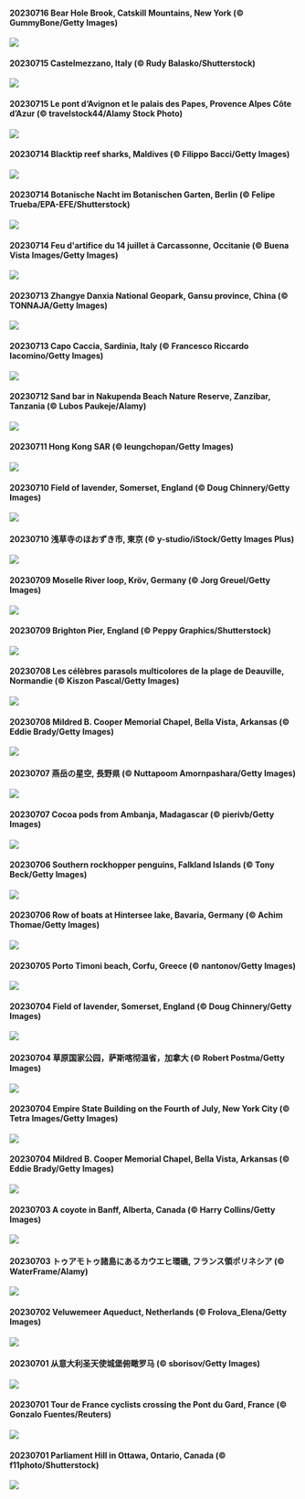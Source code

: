 #### 20230716 Bear Hole Brook, Catskill Mountains, New York (© GummyBone/Getty Images)

![](20230716_BearHoleBrook_1920x1080.jpg)

#### 20230715 Castelmezzano, Italy (© Rudy Balasko/Shutterstock)

![](20230715_CastelmazzanoSunrise_1920x1080.jpg)

#### 20230715 Le pont d’Avignon et le palais des Papes, Provence Alpes Côte d’Azur (© travelstock44/Alamy Stock Photo)

![](20230715_AvignonPope_1920x1080.jpg)

#### 20230714 Blacktip reef sharks, Maldives (© Filippo Bacci/Getty Images)

![](20230714_BlacktipSharks_1920x1080.jpg)

#### 20230714 Botanische Nacht im Botanischen Garten, Berlin (© Felipe Trueba/EPA-EFE/Shutterstock)

![](20230714_BerlinBotanicGarden_1920x1080.jpg)

#### 20230714 Feu d'artifice du 14 juillet à Carcassonne, Occitanie (© Buena Vista Images/Getty Images)

![](20230714_BastilleDay_1920x1080.jpg)

#### 20230713 Zhangye Danxia National Geopark, Gansu province, China (© TONNAJA/Getty Images)

![](20230713_ZhangyeGeopark_1920x1080.jpg)

#### 20230713 Capo Caccia, Sardinia, Italy (© Francesco Riccardo Iacomino/Getty Images)

![](20230713_AlgheroCapoCaccia_1920x1080.jpg)

#### 20230712 Sand bar in Nakupenda Beach Nature Reserve, Zanzibar, Tanzania  (© Lubos Paukeje/Alamy)

![](20230712_NakupendaBeach_1920x1080.jpg)

#### 20230711 Hong Kong SAR (© leungchopan/Getty Images)

![](20230711_WorldPopDay_1920x1080.jpg)

#### 20230710 Field of lavender, Somerset, England (© Doug Chinnery/Getty Images)

![](20230710_SomersetLavender_1920x1080.jpg)

#### 20230710 浅草寺のほおずき市, 東京 (© y-studio/iStock/Getty Images Plus)

![](20230710_HozukiIchi_1920x1080.jpg)

#### 20230709 Moselle River loop, Kröv, Germany (© Jorg Greuel/Getty Images)

![](20230709_MoselleRiver_1920x1080.jpg)

#### 20230709 Brighton Pier, England (© Peppy Graphics/Shutterstock)

![](20230709_BrightonPalacePier_1920x1080.jpg)

#### 20230708 Les célèbres parasols multicolores de la plage de Deauville, Normandie (© Kiszon Pascal/Getty Images)

![](20230708_Holidays_1920x1080.jpg)

#### 20230708 Mildred B. Cooper Memorial Chapel, Bella Vista, Arkansas (© Eddie Brady/Getty Images)

![](20230708_CooperChapel_1920x1080.jpg)

#### 20230707 燕岳の星空, 長野県 (© Nuttapoom Amornpashara/Getty Images)

![](20230707_Tanabata_1920x1080.jpg)

#### 20230707 Cocoa pods from Ambanja, Madagascar (© pierivb/Getty Images)

![](20230707_CocoaPods_1920x1080.jpg)

#### 20230706 Southern rockhopper penguins, Falkland Islands (© Tony Beck/Getty Images)

![](20230706_KissingPenguins_1920x1080.jpg)

#### 20230706 Row of boats at Hintersee lake, Bavaria, Germany (© Achim Thomae/Getty Images)

![](20230706_HinterseeBavaria_1920x1080.jpg)

#### 20230705 Porto Timoni beach, Corfu, Greece (© nantonov/Getty Images)

![](20230705_CorfuBeach_1920x1080.jpg)

#### 20230704 Field of lavender, Somerset, England (© Doug Chinnery/Getty Images)

![](20230704_SomersetLavender_1920x1080.jpg)

#### 20230704 草原国家公园，萨斯喀彻温省，加拿大 (© Robert Postma/Getty Images)

![](20230704_GrasslandsNationalParkSaskachewan_1920x1080.jpg)

#### 20230704 Empire State Building on the Fourth of July, New York City (© Tetra Images/Getty Images)

![](20230704_EmpireFourth_1920x1080.jpg)

#### 20230704 Mildred B. Cooper Memorial Chapel, Bella Vista, Arkansas (© Eddie Brady/Getty Images)

![](20230704_CooperChapel_1920x1080.jpg)

#### 20230703 A coyote in Banff, Alberta, Canada (© Harry Collins/Getty Images)

![](20230703_CoyoteBanff_1920x1080.jpg)

#### 20230703 トゥアモトゥ諸島にあるカウエヒ環礁, フランス領ポリネシア (© WaterFrame/Alamy)

![](20230703_Atoll_1920x1080.jpg)

#### 20230702 Veluwemeer Aqueduct, Netherlands (© Frolova_Elena/Getty Images)

![](20230702_HalfwayBoats_1920x1080.jpg)

#### 20230701 从意大利圣天使城堡俯瞰罗马 (© sborisov/Getty Images)

![](20230701_RomeView_1920x1080.jpg)

#### 20230701 Tour de France cyclists crossing the Pont du Gard, France (© Gonzalo Fuentes/Reuters)

![](20230701_PelotonPont_1920x1080.jpg)

#### 20230701 Parliament Hill in Ottawa, Ontario, Canada (© f11photo/Shutterstock)

![](20230701_CanadaDay_1920x1080.jpg)

